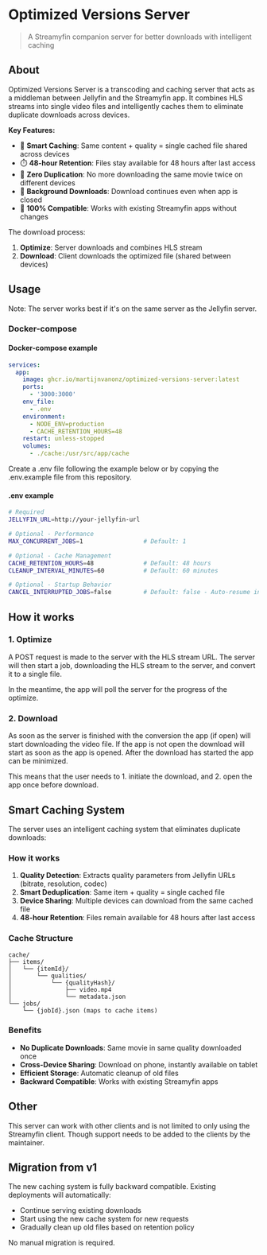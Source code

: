 # Optimized Versions Server
> A Streamyfin companion server for better downloads with intelligent caching

## About

Optimized Versions Server is a transcoding and caching server that acts as a middleman between Jellyfin and the Streamyfin app. It combines HLS streams into single video files and intelligently caches them to eliminate duplicate downloads across devices.

**Key Features:**
- 🚀 **Smart Caching**: Same content + quality = single cached file shared across devices
- ⏱️ **48-hour Retention**: Files stay available for 48 hours after last access
- 🔄 **Zero Duplication**: No more downloading the same movie twice on different devices
- 📱 **Background Downloads**: Download continues even when app is closed
- 🔧 **100% Compatible**: Works with existing Streamyfin apps without changes

The download process:
1. **Optimize**: Server downloads and combines HLS stream
2. **Download**: Client downloads the optimized file (shared between devices)

## Usage

Note: The server works best if it's on the same server as the Jellyfin server.

### Docker-compose

#### Docker-compose example

```yaml
services:
  app:
    image: ghcr.io/martijnvanonz/optimized-versions-server:latest
    ports:
      - '3000:3000'
    env_file:
      - .env
    environment:
      - NODE_ENV=production
      - CACHE_RETENTION_HOURS=48
    restart: unless-stopped
    volumes:
      - ./cache:/usr/src/app/cache
```

Create a .env file following the example below or by copying the .env.example file from this repository.

#### .env example

```bash
# Required
JELLYFIN_URL=http://your-jellyfin-url

# Optional - Performance
MAX_CONCURRENT_JOBS=1                 # Default: 1

# Optional - Cache Management
CACHE_RETENTION_HOURS=48              # Default: 48 hours
CLEANUP_INTERVAL_MINUTES=60           # Default: 60 minutes

# Optional - Startup Behavior
CANCEL_INTERRUPTED_JOBS=false         # Default: false - Auto-resume interrupted jobs (false) or mark as failed (true)
```

## How it works

### 1. Optimize

A POST request is made to the server with the HLS stream URL. The server will then start a job, downloading the HLS stream to the server, and convert it to a single file. 

In the meantime, the app will poll the server for the progress of the optimize. 

### 2. Download

As soon as the server is finished with the conversion the app (if open) will start downloading the video file. If the app is not open the download will start as soon as the app is opened. After the download has started the app can be minimized. 

This means that the user needs to 1. initiate the download, and 2. open the app once before download.

## Smart Caching System

The server uses an intelligent caching system that eliminates duplicate downloads:

### How it works
1. **Quality Detection**: Extracts quality parameters from Jellyfin URLs (bitrate, resolution, codec)
2. **Smart Deduplication**: Same item + quality = single cached file
3. **Device Sharing**: Multiple devices can download from the same cached file
4. **48-hour Retention**: Files remain available for 48 hours after last access

### Cache Structure
```
cache/
├── items/
│   └── {itemId}/
│       └── qualities/
│           └── {qualityHash}/
│               ├── video.mp4
│               └── metadata.json
└── jobs/
    └── {jobId}.json (maps to cache items)
```

### Benefits
- **No Duplicate Downloads**: Same movie in same quality downloaded once
- **Cross-Device Sharing**: Download on phone, instantly available on tablet
- **Efficient Storage**: Automatic cleanup of old files
- **Backward Compatible**: Works with existing Streamyfin apps

## Other

This server can work with other clients and is not limited to only using the Streamyfin client. Though support needs to be added to the clients by the maintainer.

## Migration from v1

The new caching system is fully backward compatible. Existing deployments will automatically:
- Continue serving existing downloads
- Start using the new cache system for new requests
- Gradually clean up old files based on retention policy

No manual migration is required.
